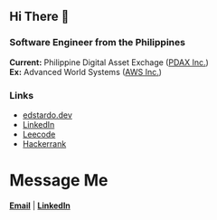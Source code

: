 ## Hi There 👋

### Software Engineer from the Philippines
**Current:** Philippine Digital Asset Exchage ([PDAX Inc.](https://pdax.ph/)) <br />
**Ex:** Advanced World Systems ([AWS Inc.](https://www.awsys-i.com/en/home.php))

### Links
- [edstardo.dev](https://edstardo.dev)
- [LinkedIn](https://www.linkedin.com/in/edstardo/)
- [Leecode](https://leetcode.com/edstardo)
- [Hackerrank](https://www.hackerrank.com/edstardo)

# Message Me
[**Email**](edsarino.tardo@gmail.com) | [**LinkedIn**](https://www.linkedin.com/in/edstardo/)

<!--
**edstardo/edstardo** is a ✨ _special_ ✨ repository because its `README.md` (this file) appears on your GitHub profile.

Here are some ideas to get you started:

- 🔭 I’m currently working on ...
- 🌱 I’m currently learning ...
- 👯 I’m looking to collaborate on ...
- 🤔 I’m looking for help with ...
- 💬 Ask me about ...
- 📫 How to reach me: ...
- 😄 Pronouns: ...
- ⚡ Fun fact: ...
-->
